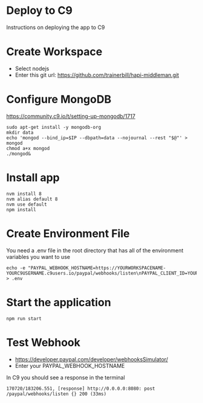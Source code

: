# Deploy to C9
Instructions on deploying the app to C9

# Create Workspace
* Select nodejs
* Enter this git url: https://github.com/trainerbill/hapi-middleman.git

# Configure MongoDB
https://community.c9.io/t/setting-up-mongodb/1717
```
sudo apt-get install -y mongodb-org
mkdir data
echo 'mongod --bind_ip=$IP --dbpath=data --nojournal --rest "$@"' > mongod
chmod a+x mongod
./mongod&
```

# Install app
```
nvm install 8
nvm alias default 8
nvm use default
npm install
```

# Create Environment File
You need a .env file in the root directory that has all of the environment variables you want to use
```
echo -e "PAYPAL_WEBHOOK_HOSTNAME=https://YOURWORKSPACENAME-YOURC9USERNAME.c9users.io/paypal/webhooks/listen\nPAYPAL_CLIENT_ID=YOURCLIENTID\nPAYPAL_CLIENT_SECRET=YOURSECRET\nPAYPAL_MODE=sandbox\n" > .env
```

# Start the application
```
npm run start
```

# Test Webhook
* https://developer.paypal.com/developer/webhooksSimulator/
* Enter your PAYPAL_WEBHOOK_HOSTNAME

In C9 you should see a response in the terminal
```
170720/183206.551, [response] http://0.0.0.0:8080: post /paypal/webhooks/listen {} 200 (33ms)
```